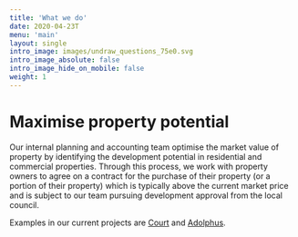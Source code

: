 ```yaml
---
title: 'What we do'
date: 2020-04-23T
menu: 'main'
layout: single
intro_image: images/undraw_questions_75e0.svg
intro_image_absolute: false
intro_image_hide_on_mobile: false
weight: 1
---
```


# Maximise property potential

Our internal planning and accounting team optimise the market value of property by identifying the development potential in residential and commercial properties. Through this process, we work with property owners to agree on a contract for the purchase of their property (or a portion of their property) which is typically above the current market price and is subject to our team pursuing development approval from the local council.

Examples in our current projects are [Court](/services/court/) and [Adolphus](/services/riesco/).
